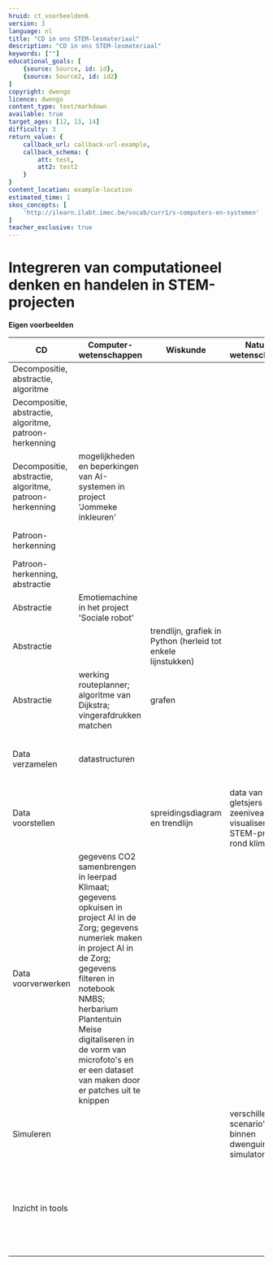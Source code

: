 ```yaml
---
hruid: ct_voorbeelden6
version: 3
language: nl
title: "CD in ons STEM-lesmateriaal"
description: "CD in ons STEM-lesmateriaal"
keywords: [""]
educational_goals: [
    {source: Source, id: id}, 
    {source: Source2, id: id2}
]
copyright: dwengo
licence: dwengo
content_type: text/markdown
available: true
target_ages: [12, 13, 14]
difficulty: 3
return_value: {
    callback_url: callback-url-example,
    callback_schema: {
        att: test,
        att2: test2
    }
}
content_location: example-location
estimated_time: 1
skos_concepts: [
    'http://ilearn.ilabt.imec.be/vocab/curr1/s-computers-en-systemen'
]
teacher_exclusive: true
---
```

# Integreren van computationeel denken en handelen in STEM-projecten 

**Eigen voorbeelden**

|**CD**|**Computer- wetenschappen**|**Wiskunde**|**Natuur- wetenschappen**|**Sociale wetenschappen**|**Taal en kunst**|
|---------------|------------------------|-----|-------|----------------------------|------------|
|Decompositie, abstractie, algoritme|||||sentimentanalyse (score i.p.v. sentiment)|
|Decompositie, abstractie, algoritme, patroon- herkenning||||'Zoektocht naar spraak' (naar Paul Curzon) in project 'AI in de Zorg'||
|Decompositie, abstractie, algoritme, patroon- herkenning|mogelijkheden en beperkingen van AI-systemen in project 'Jommeke inkleuren'|||||
|Patroon- herkenning|||||sentimentanalyse vs. cyberpestdetectie|
|Patroon- herkenning, abstractie|||||auteursherkenning, profilering, HR|
|Abstractie|Emotiemachine in het project 'Sociale robot'|||emotiemachine in het project 'Sociale robot'||
|Abstractie||trendlijn, grafiek in Python (herleid tot enkele lijnstukken)|||ChatGPT (vectoren i.p.v. zinnen)|
|Abstractie|werking routeplanner; algoritme van Dijkstra; vingerafdrukken matchen|grafen||||
|Data verzamelen|datastructuren||||veel voorkomende datastructuren in taaltechnologie (in het project 'Chatbot')|
|Data voorstellen||spreidingsdiagram en trendlijn|data van gletsjers en zeeniveau visualiseren in STEM-project rond klimaat|||
|Data voorverwerken|gegevens CO2 samenbrengen in leerpad Klimaat; gegevens opkuisen in project AI in de Zorg; gegevens numeriek maken in project AI in de Zorg; gegevens filteren in notebook NMBS; herbarium Plantentuin Meise digitaliseren in de vorm van microfoto's en er een dataset van maken door er patches uit te knippen|||||
|Simuleren|||verschillende scenario's binnen dwenguino simulator||verschillende scenario's binnen dwenguino simulator|
|Inzicht in tools||||begrijpen waarom beslissingsboom soms wordt verkozen boven een diep neuraal netwerk (zie project AI in de Zorg)||


